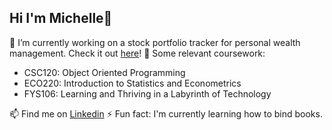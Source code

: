 ## Hi I'm Michelle👋

🔭 I’m currently working on a stock portfolio tracker for personal wealth management. Check it out [here](https://github.com/michellejiang2017/personal-stock-tracker)! 
🌱 Some relevant coursework: 
- CSC120: Object Oriented Programming
- ECO220: Introduction to Statistics and Econometrics
- FYS106: Learning and Thriving in a Labyrinth of Technology

📫 Find me on [Linkedin](https://www.linkedin.com/in/michellejiang2017/)
⚡ Fun fact: I'm currently learning how to bind books. 
<!--
**michellejiang2017/michellejiang2017** is a ✨ _special_ ✨ repository because its `README.md` (this file) appears on your GitHub profile.

Here are some ideas to get you started:

- 🔭 I’m currently working on ...
- 🌱 I’m currently learning ...
- 👯 I’m looking to collaborate on ...
- 🤔 I’m looking for help with ...
- 💬 Ask me about ...
- 📫 How to reach me: ...
- 😄 Pronouns: ...
- ⚡ Fun fact: ...
-->
